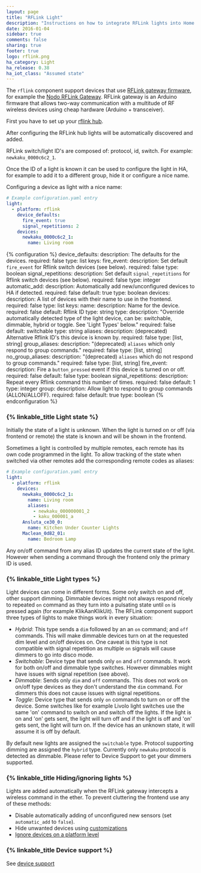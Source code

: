 ```yaml
---
layout: page
title: "RFLink Light"
description: "Instructions on how to integrate RFLink lights into Home Assistant."
date: 2016-01-04
sidebar: true
comments: false
sharing: true
footer: true
logo: rflink.png
ha_category: Light
ha_release: 0.38
ha_iot_class: "Assumed state"
---
```


The `rflink` component support devices that use [RFLink gateway firmware](http://www.nemcon.nl/blog2/), for example the [Nodo RFLink Gateway](https://www.nodo-shop.nl/nl/21-rflink-gateway). RFLink gateway is an Arduino firmware that allows two-way communication with a multitude of RF wireless devices using cheap hardware (Arduino + transceiver).

First you have to set up your [rflink hub](/components/rflink/).

After configuring the RFLink hub lights will be automatically discovered and added.

RFLink switch/light ID's are composed of: protocol, id, switch. For example: `newkaku_0000c6c2_1`.

Once the ID of a light is known it can be used to configure the light in HA, for example to add it to a different group, hide it or configure a nice name.

Configuring a device as light with a nice name:

```yaml
# Example configuration.yaml entry
light:
  - platform: rflink
    device_defaults:
      fire_event: true
      signal_repetitions: 2
    devices:
      newkaku_0000c6c2_1:
        name: Living room
```

{% configuration %}
device_defaults:
  description: The defaults for the devices.
  required: false
  type: list
  keys:
    fire_event:
      description: Set default `fire_event` for Rflink switch devices (see below).
      required: false
      type: boolean
    signal_repetitions:
      description: Set default `signal_repetitions` for Rflink switch devices (see below).
      required: false
      type: integer
automatic_add:
  description: Automatically add new/unconfigured devices to HA if detected.
  required: false
  default: true
  type: boolean
devices:
  description: A list of devices with their name to use in the frontend.
  required: false
  type: list
  keys:
    name:
      description: Name for the device.
      required: false
      default: Rflink ID
      type: string
    type:
      description: "Override automatically detected type of the light device, can be: switchable, dimmable, hybrid or toggle. See 'Light Types' below."
      required: false
      default: switchable
      type: string
    aliases:
      description: (deprecated) Alternative Rflink ID's this device is known by.
      required: false
      type: [list, string]
    group_aliases:
      description: "(deprecated) `aliases` which only respond to group commands."
      required: false
      type: [list, string]
    no_group_aliases:
      description: "(deprecated) `aliases` which do not respond to group commands."
      required: false
      type: [list, string]
    fire_event:
      description: Fire a `button_pressed` event if this device is turned on or off.
      required: false
      default: false
      type: boolean
    signal_repetitions:
      description: Repeat every Rflink command this number of times.
      required: false
      default: 1
      type: integer
    group:
      description: Allow light to respond to group commands (ALLON/ALLOFF).
      required: false
      default: true
      type: boolean
{% endconfiguration %}

### {% linkable_title Light state %}

Initially the state of a light is unknown. When the light is turned on or off (via frontend or remote) the state is known and will be shown in the frontend.

Sometimes a light is controlled by multiple remotes, each remote has its own code programmed in the light. To allow tracking of the state when switched via other remotes add the corresponding remote codes as aliases:

```yaml
# Example configuration.yaml entry
light:
  - platform: rflink
    devices:
      newkaku_0000c6c2_1:
        name: Living room
        aliases:
          - newkaku_000000001_2
          - kaku_000001_a
      Ansluta_ce30_0:
        name: Kitchen Under Counter Lights
      Maclean_0d82_01:
        name: Bedroom Lamp
```

Any on/off command from any alias ID updates the current state of the light. However when sending a command through the frontend only the primary ID is used.

### {% linkable_title Light types %}

Light devices can come in different forms. Some only switch on and off, other support dimming. Dimmable devices might not always respond nicely to repeated `on` command as they turn into a pulsating state until `on` is pressed again (for example KlikAanKlikUit). The RFLink component support three types of lights to make things work in every situation:

- *Hybrid*: This type sends a `dim` followed by an an `on` command; and `off` commands. This will make dimmable devices turn on at the requested dim level and on/off devices on. One caveat is this type is not compatible with signal repetition as multiple `on` signals will cause dimmers to go into disco mode.
- *Switchable*: Device type that sends only `on` and `off` commands. It work for both on/off and dimmable type switches. However dimmables might have issues with signal repetition (see above).
- *Dimmable*: Sends only `dim` and `off` commands. This does not work on on/off type devices as they don't understand the `dim` command. For dimmers this does not cause issues with signal repetitions.
- *Toggle*: Device type that sends only `on` commands to turn on or off the device. Some switches like for example Livolo light switches use the same 'on' command to switch on and switch off the lights. If the light is on and 'on' gets sent, the light will turn off and if the light is off and 'on' gets sent, the light will turn on. If the device has an unknown state, it will assume it is off by default.

By default new lights are assigned the `switchable` type. Protocol supporting dimming are assigned the `hybrid` type. Currently only `newkaku` protocol is detected as dimmable. Please refer to Device Support to get your dimmers supported.

### {% linkable_title Hiding/ignoring lights %}

Lights are added automatically when the RFLink gateway intercepts a wireless command in the ether. To prevent cluttering the frontend use any of these methods:

- Disable automatically adding of unconfigured new sensors (set `automatic_add` to `false`).
- Hide unwanted devices using [customizations](/getting-started/customizing-devices/)
- [Ignore devices on a platform level](/components/rflink/#ignoring-devices)

### {% linkable_title Device support %}

See [device support](/components/rflink/#device-support)
